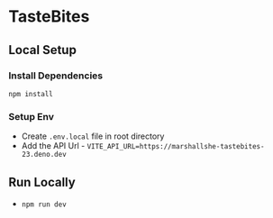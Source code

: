 # TasteBites

## Local Setup

### Install Dependencies

```
npm install
```

### Setup Env

- Create `.env.local` file in root directory
- Add the API Url - `VITE_API_URL=https://marshallshe-tastebites-23.deno.dev`

## Run Locally

- `npm run dev`
